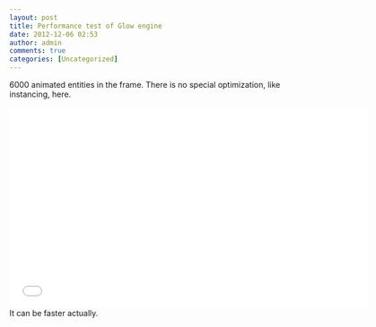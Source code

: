 ```yaml
---
layout: post
title: Performance test of Glow engine
date: 2012-12-06 02:53
author: admin
comments: true
categories: [Uncategorized]
---
```

6000 animated entities in the frame. There is no special optimization, like instancing, here.
<iframe width="640" height="360" src="//www.youtube.com/embed/NSS2AC4OMFY" frameborder="0" allowfullscreen></iframe>
It can be faster actually.
